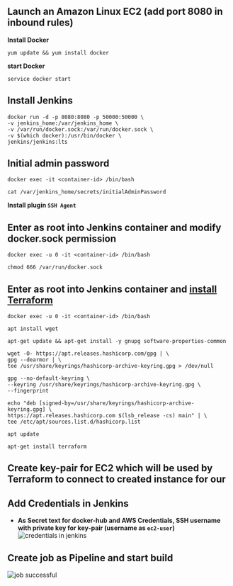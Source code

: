 ## Launch an Amazon Linux EC2 (add port 8080 in inbound rules)
**Install Docker**
```
yum update && yum install docker
```

**start Docker**
```
service docker start
```


## Install Jenkins
```
docker run -d -p 8080:8080 -p 50000:50000 \
-v jenkins_home:/var/jenkins_home \
-v /var/run/docker.sock:/var/run/docker.sock \
-v $(which docker):/usr/bin/docker \
jenkins/jenkins:lts
```


## Initial admin password
```
docker exec -it <container-id> /bin/bash
```
```
cat /var/jenkins_home/secrets/initialAdminPassword
```
**Install plugin `SSH Agent`**


## Enter as root into Jenkins container and modify docker.sock permission
```
docker exec -u 0 -it <container-id> /bin/bash
```
```
chmod 666 /var/run/docker.sock
```


## Enter as root into Jenkins container and [install Terraform](https://developer.hashicorp.com/terraform/tutorials/aws-get-started/install-cli)
```
docker exec -u 0 -it <container-id> /bin/bash
```
```
apt install wget
```
```
apt-get update && apt-get install -y gnupg software-properties-common
```
```
wget -O- https://apt.releases.hashicorp.com/gpg | \
gpg --dearmor | \
tee /usr/share/keyrings/hashicorp-archive-keyring.gpg > /dev/null
```
```
gpg --no-default-keyring \
--keyring /usr/share/keyrings/hashicorp-archive-keyring.gpg \
--fingerprint
```
```
echo "deb [signed-by=/usr/share/keyrings/hashicorp-archive-keyring.gpg] \
https://apt.releases.hashicorp.com $(lsb_release -cs) main" | \
tee /etc/apt/sources.list.d/hashicorp.list
```
```
apt update
```
```
apt-get install terraform
```


## Create key-pair for EC2 which will be used by Terraform to connect to created instance for our


## Add Credentials in Jenkins
- **As Secret text for docker-hub and AWS Credentials, SSH username with private key for key-pair (username as `ec2-user`)**
![credentials in jenkins](https://github.com/anshu049/CI-CD-Pipeline-Setup-for-Dockerized-Application-on-AWS-EC2-with-Terraform/assets/95365748/2e75a587-07e8-4d17-9fbb-4b8937d24948)


## Create job as Pipeline and start build
![job successful](https://github.com/anshu049/CI-CD-Pipeline-Setup-for-Dockerized-Application-on-AWS-EC2-with-Terraform/assets/95365748/05facbf0-fe4f-42a4-a8a1-dc4c006a31bb)

